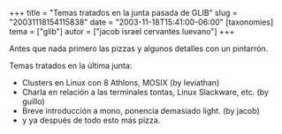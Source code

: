 +++
title = "Temas tratados en la junta pasada de GLIB"
slug = "20031118154115838"
date = "2003-11-18T15:41:00-06:00"
[taxonomies]
tema = ["glib"]
autor = ["jacob israel cervantes luevano"]
+++

Antes que nada primero las pizzas y algunos detalles con un pintarrón.

Temas tratados en la última junta:

- Clusters en Linux con 8 Athlons, MOSIX (by leviathan)
- Charla en relación a las terminales tontas, Linux Slackware, etc.
    (by guillo)
- Breve introducción a mono, ponencia demasiado light. (by jacob)
- y ya después de todo esto más pizza.
